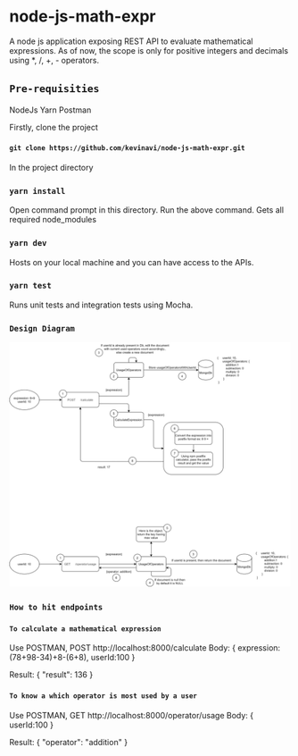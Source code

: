 # node-js-math-expr
A node js application exposing REST API to evaluate mathematical expressions.
As of now, the scope is only for positive integers and decimals using *, /, +, - operators.

## `Pre-requisities`
NodeJs
Yarn
Postman

Firstly, clone the project
#### `git clone https://github.com/kevinavi/node-js-math-expr.git`

In the project directory

### `yarn install`

Open command prompt in this directory. Run the above command.
Gets all required node_modules

### `yarn dev`

Hosts on your local machine and you can have access to the APIs.

### `yarn test`

Runs unit tests and integration tests using Mocha.

### `Design Diagram`
![alt text](https://github.com/kevinavi/node-js-math-expr/blob/main/Design.png)

### `How to hit endpoints`
#### `To calculate a mathematical expression`
Use POSTMAN, POST http://localhost:8000/calculate
Body:
{
    expression:(78+98-34)+8-(6+8),
    userId:100
}

Result:
{
    "result": 136
}

#### `To know a which operator is most used by a user`
Use POSTMAN, GET http://localhost:8000/operator/usage
Body:
{
    userId:100
}

Result:
{
    "operator": "addition"
}
